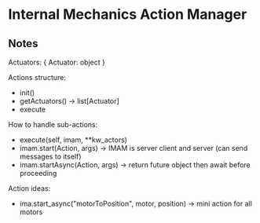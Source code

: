 # Internal Mechanics Action Manager

## Notes
Actuators:
{
    Actuator: object
}

Actions structure:
- init()
- getActuators() -> list[Actuator]
- execute

How to handle sub-actions:
- execute(self, imam, **kw_actors)
- imam.start(Action, args)                    -> IMAM is server client and server (can send messages to itself)
- imam.startAsync(Action, args)               -> return future object then await before proceeding

Action ideas:
- ima.start_async("motorToPosition", motor, position) -> mini action for all motors